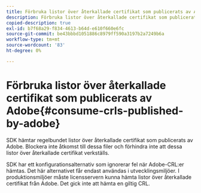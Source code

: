 ```yaml
---
title: Förbruka listor över återkallade certifikat som publicerats av Adobe
description: Förbruka listor över återkallade certifikat som publicerats av Adobe
copied-description: true
exl-id: b7f68a29-f834-4613-b64d-e610f660e6fc
source-git-commit: be43bbbd1051886c8979ff590a3197b2a7249b6a
workflow-type: tm+mt
source-wordcount: '83'
ht-degree: 0%

---
```


# Förbruka listor över återkallade certifikat som publicerats av Adobe{#consume-crls-published-by-adobe}

SDK hämtar regelbundet listor över återkallade certifikat som publicerats av Adobe. Blockera inte åtkomst till dessa filer och förhindra inte att dessa listor över återkallade certifikat verkställs.

SDK har ett konfigurationsalternativ som ignorerar fel när Adobe-CRL:er hämtas. Det här alternativet får endast användas i utvecklingsmiljöer. I produktionsmiljöer måste licensservern kunna hämta listor över återkallade certifikat från Adobe. Det gick inte att hämta en giltig CRL.
